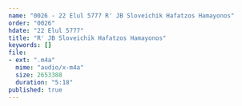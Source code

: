 ```yaml
---
name: "0026 - 22 Elul 5777 R' JB Sloveichik Hafatzos Hamayonos"
order: "0026"
hdate: "22 Elul 5777"
title: "R' JB Sloveichik Hafatzos Hamayonos"
keywords: []
file:
- ext: ".m4a"
  mime: "audio/x-m4a"
  size: 2653388
  duration: "5:18"
published: true
---
```



